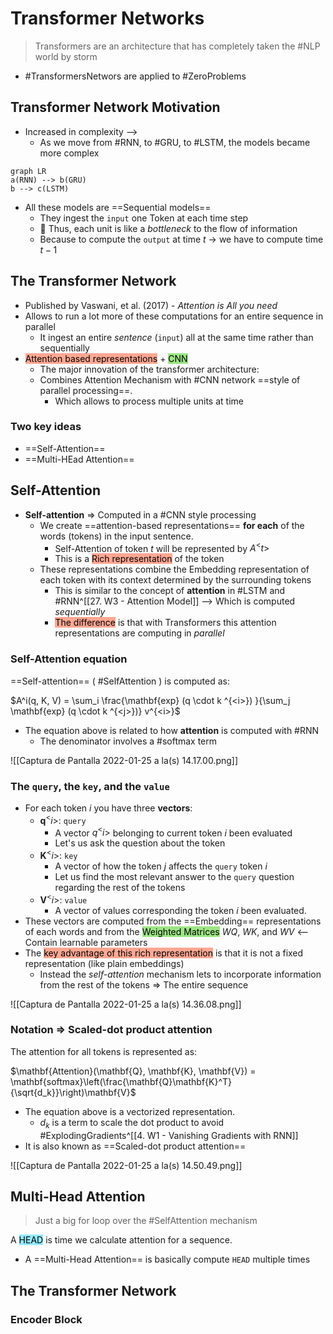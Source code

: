 ---
---

# Transformer Networks

> Transformers are an architecture that has completely taken the #NLP world by storm

- #TransformersNetwors are applied to #ZeroProblems

## Transformer Network Motivation

- Increased in complexity -->
	- As we move from #RNN, to #GRU, to #LSTM, the models became more complex

```mermaid
graph LR
a(RNN) --> b(GRU)
b --> c(LSTM)
```

- All these models are ==Sequential models==
	- They ingest the `input` one Token at each time step 
	- 🔴 Thus, each unit is like a *bottleneck* to the flow of information
	- Because to compute the `output` at time $t$ -> we have to compute time $t-1$

## The Transformer Network

- Published by Vaswani, et al. (2017) - *Attention is All you need*
- Allows to run a lot more of these computations for an entire sequence in parallel
	- It ingest an entire *sentence* (`input`) all at the same time rather than sequentially
- <mark style='background-color: #FFA793 !important'>Attention based representations</mark> + <mark style='background-color: #9CE684 !important'>CNN</mark>
	- The major innovation of the transformer architecture:
	- Combines Attention Mechanism with #CNN network ==style of parallel processing==.
		- Which allows to process multiple units at time

### Two key ideas

- ==Self-Attention==
- ==Multi-HEad Attention==

## Self-Attention

- **Self-attention** => Computed in a #CNN style processing
	- We create ==attention-based representations== **for each** of the words (tokens) in the input sentence.
		- Self-Attention of token $t$ will be represented by $A^<t>$
		- This is a <mark style='background-color: #FFA793 !important'>Rich representation</mark> of the token
	- These representations combine the Embedding representation of each token with its context determined by the surrounding tokens
		- This is similar to the concept of **attention** in #LSTM and #RNN^[[27. W3 - Attention Model]] --> Which is computed *sequentially*
		- <mark style='background-color: #FFA793 !important'>The difference</mark> is that with Transformers this attention representations are computing in *parallel*

### Self-Attention equation

==Self-attention== ( #SelfAttention ) is computed as:

$A^i(q, K, V) = \sum_i \frac{\mathbf{exp} (q \cdot k ^{<i>}) }{\sum_j \mathbf{exp} (q \cdot k ^{<j>})} v^{<i>}$

- The equation above is related to how **attention** is computed with #RNN
	- The denominator involves a #softmax term

![[Captura de Pantalla 2022-01-25 a la(s) 14.17.00.png]]

### The `query`, the `key`, and the `value`
- For each token $i$ you have three **vectors**:
	- $\mathbf{q}^<i>$: `query`
		- A vector $q^<i>$ belonging to current token $i$ been evaluated
		- Let's us ask the question about the token
	- $\mathbf{K}^<i>$: `key`
		- A vector of how the token $j$ affects the `query` token $i$
		- Let us find the most relevant answer to the `query` question regarding the rest of the tokens
	- $\mathbf{V}^<i>$: `value`
		- A vector of values corresponding the token $i$ been evaluated.
- These vectors are computed from the ==Embedding== representations of each words and from the <mark style='background-color: #9CE684 !important'>Weighted Matrices</mark> $WQ$, $WK$, and $WV$ <-- Contain learnable parameters
- The <mark style='background-color: #FFA793 !important'>key advantage of this rich representation</mark> is that it is not a fixed representation (like plain embeddings)
	- Instead the *self-attention* mechanism lets to incorporate information from the rest of the tokens => The entire sequence


![[Captura de Pantalla 2022-01-25 a la(s) 14.36.08.png]]

### Notation => Scaled-dot product attention

The attention for all tokens is represented as:

$\mathbf{Attention}(\mathbf{Q}, \mathbf{K}, \mathbf{V}) = \mathbf{softmax}\left(\frac{\mathbf{Q}\mathbf{K}^T}{\sqrt{d_k}}\right)\mathbf{V}$
- The equation above is a vectorized representation.
	- $d_k$ is a term to scale the dot product to avoid #ExplodingGradients^[[4. W1 - Vanishing Gradients with RNN]]
- It is also known as ==Scaled-dot product attention==
	
![[Captura de Pantalla 2022-01-25 a la(s) 14.50.49.png]]

## Multi-Head Attention

> Just a big for loop over the #SelfAttention mechanism

A <mark style='background-color: #93EBFF !important'>HEAD</mark> is time we calculate attention for a sequence.
- A ==Multi-Head Attention== is basically compute `HEAD` multiple times

## The Transformer Network

### Encoder Block
